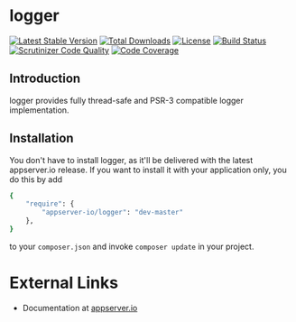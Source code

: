 # logger

[![Latest Stable Version](https://poser.pugx.org/appserver-io/logger/v/stable.png)](https://packagist.org/packages/appserver-io/logger) [![Total Downloads](https://poser.pugx.org/appserver-io/logger/downloads.png)](https://packagist.org/packages/appserver-io/logger) [![License](https://poser.pugx.org/appserver-io/logger/license.png)](https://packagist.org/packages/appserver-io/logger) [![Build Status](https://travis-ci.org/appserver-io/logger.png)](https://travis-ci.org/appserver-io/logger)
[![Scrutinizer Code Quality](https://scrutinizer-ci.com/g/appserver-io/logger/badges/quality-score.png?b=master)](https://scrutinizer-ci.com/g/appserver-io/logger/?branch=master) [![Code Coverage](https://scrutinizer-ci.com/g/appserver-io/logger/badges/coverage.png?b=master)](https://scrutinizer-ci.com/g/appserver-io/logger/?branch=master)

## Introduction

logger provides fully thread-safe and PSR-3 compatible logger implementation.

## Installation

You don't have to install logger, as it'll be delivered with the latest appserver.io release. If you want to install it with
your application only, you do this by add

```sh
{
    "require": {
        "appserver-io/logger": "dev-master"
    },
}
```

to your ```composer.json``` and invoke ```composer update``` in your project.

# External Links

* Documentation at [appserver.io](http://docs.appserver.io)